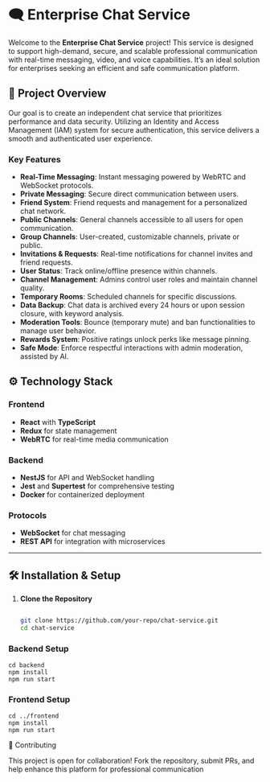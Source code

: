 # 🗨️ Enterprise Chat Service

Welcome to the **Enterprise Chat Service** project! This service is designed to support high-demand, secure, and scalable professional communication with real-time messaging, video, and voice capabilities. It’s an ideal solution for enterprises seeking an efficient and safe communication platform.

## 🚀 Project Overview

Our goal is to create an independent chat service that prioritizes performance and data security. Utilizing an Identity and Access Management (IAM) system for secure authentication, this service delivers a smooth and authenticated user experience.

### Key Features
- **Real-Time Messaging**: Instant messaging powered by WebRTC and WebSocket protocols.
- **Private Messaging**: Secure direct communication between users.
- **Friend System**: Friend requests and management for a personalized chat network.
- **Public Channels**: General channels accessible to all users for open communication.
- **Group Channels**: User-created, customizable channels, private or public.
- **Invitations & Requests**: Real-time notifications for channel invites and friend requests.
- **User Status**: Track online/offline presence within channels.
- **Channel Management**: Admins control user roles and maintain channel quality.
- **Temporary Rooms**: Scheduled channels for specific discussions.
- **Data Backup**: Chat data is archived every 24 hours or upon session closure, with keyword analysis.
- **Moderation Tools**: Bounce (temporary mute) and ban functionalities to manage user behavior.
- **Rewards System**: Positive ratings unlock perks like message pinning.
- **Safe Mode**: Enforce respectful interactions with admin moderation, assisted by AI.

## ⚙️ Technology Stack

### Frontend
- **React** with **TypeScript**
- **Redux** for state management
- **WebRTC** for real-time media communication

### Backend
- **NestJS** for API and WebSocket handling
- **Jest** and **Supertest** for comprehensive testing
- **Docker** for containerized deployment

### Protocols
- **WebSocket** for chat messaging
- **REST API** for integration with microservices

---

## 🛠️ Installation & Setup

1. **Clone the Repository**
   ```bash
   
   git clone https://github.com/your-repo/chat-service.git
   cd chat-service

### Backend Setup

    cd backend
    npm install
    npm run start


### Frontend Setup

    cd ../frontend
    npm install
    npm run start

👥 Contributing

This project is open for collaboration! Fork the repository, submit PRs, and help enhance this platform for professional communication
    






